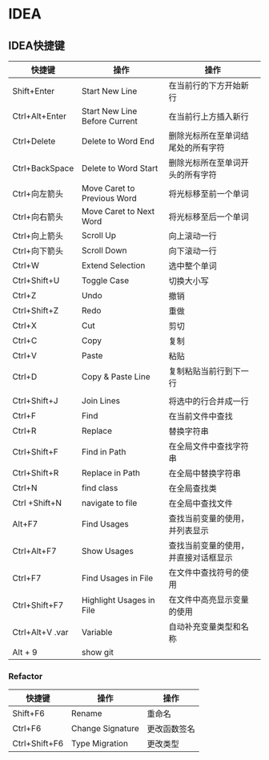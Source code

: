 # IDEA

## IDEA快捷键

| 快捷键           | 操作                          | 操作                                 |
| ---------------- | ----------------------------- | ------------------------------------ |
| Shift+Enter      | Start New Line                | 在当前行的下方开始新行               |
| Ctrl+Alt+Enter   | Start New Line Before Current | 在当前行上方插入新行                 |
| Ctrl+Delete      | Delete to Word End            | 删除光标所在至单词结尾处的所有字符   |
| Ctrl+BackSpace   | Delete to Word Start          | 删除光标所在至单词开头的所有字符     |
| Ctrl+向左箭头    | Move Caret to Previous Word   | 将光标移至前一个单词                 |
| Ctrl+向右箭头    | Move Caret to Next Word       | 将光标移至后一个单词                 |
| Ctrl+向上箭头    | Scroll Up                     | 向上滚动一行                         |
| Ctrl+向下箭头    | Scroll Down                   | 向下滚动一行                         |
| Ctrl+W           | Extend Selection              | 选中整个单词                         |
| Ctrl+Shift+U     | Toggle Case                   | 切换大小写                           |
| Ctrl+Z           | Undo                          | 撤销                                 |
| Ctrl+Shift+Z     | Redo                          | 重做                                 |
| Ctrl+X           | Cut                           | 剪切                                 |
| Ctrl+C           | Copy                          | 复制                                 |
| Ctrl+V           | Paste                         | 粘贴                                 |
| Ctrl+D           | Copy & Paste Line             | 复制粘贴当前行到下一行               |
|                  |                               |                                      |
| Ctrl+Shift+J     | Join Lines                    | 将选中的行合并成一行                 |
| Ctrl+F           | Find                          | 在当前文件中查找                     |
| Ctrl+R           | Replace                       | 替换字符串                           |
| Ctrl+Shift+F     | Find in Path                  | 在全局文件中查找字符串               |
| Ctrl+Shift+R     | Replace in Path               | 在全局中替换字符串                   |
| Ctrl+N           | find class                    | 在全局查找类                         |
| Ctrl +Shift+N    | navigate to file              | 在全局中查找文件                     |
| Alt+F7           | Find Usages                   | 查找当前变量的使用，并列表显示       |
| Ctrl+Alt+F7      | Show Usages                   | 查找当前变量的使用，并直接对话框显示 |
| Ctrl+F7          | Find Usages in File           | 在文件中查找符号的使用               |
| Ctrl+Shift+F7    | Highlight Usages in File      | 在文件中高亮显示变量的使用           |
| Ctrl+Alt+V  .var | Variable                      | 自动补充变量类型和名称               |
| Alt + 9          | show git                      |                                      |

### Refactor

| 快捷键        | 操作             | 操作         |
| ------------- | ---------------- | ------------ |
| Shift+F6      | Rename           | 重命名       |
| Ctrl+F6       | Change Signature | 更改函数签名 |
| Ctrl+Shift+F6 | Type Migration   | 更改类型     |

